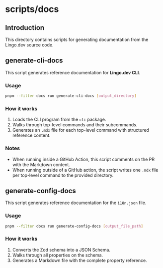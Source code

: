 # scripts/docs

## Introduction

This directory contains scripts for generating documentation from the Lingo.dev source code.

## generate-cli-docs

This script generates reference documentation for **Lingo.dev CLI**.

### Usage

```bash
pnpm --filter docs run generate-cli-docs [output_directory]
```

### How it works

1. Loads the CLI program from the `cli` package.
2. Walks through top-level commands and their subcommands.
3. Generates an `.mdx` file for each top-level command with structured reference content.

### Notes

- When running inside a GitHub Action, this script comments on the PR with the Markdown content.
- When running outside of a GitHub action, the script writes one `.mdx` file per top-level command to the provided directory.

## generate-config-docs

This script generates reference documentation for the `i18n.json` file.

### Usage

```bash
pnpm --filter docs run generate-config-docs [output_file_path]
```

### How it works

1. Converts the Zod schema into a JSON Schema.
2. Walks through all properties on the schema.
3. Generates a Markdown file with the complete property reference.
